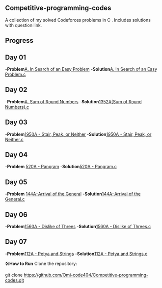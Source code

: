 ## Competitive-programming-codes
A collection of my solved Codeforces problems in C . Includes solutions with question link.

## Progress
## Day 01
-**Problem**[A. In Search of an Easy Problem](https://codeforces.com/contest/1030/problem/A)
-**Solution**[A. In Search of an Easy Problem.c](https://github.com/Omi-code404/Competitive-programming-codes/blob/main/Day01/Day02_A.In%20Search%20of%20an%20Easy%20problem.c) 
## Day 02
-**Problem**[A. Sum of Round Numbers](https://codeforces.com/problemset/problem/1352/A)
-**Solution**[1352A(Sum of Round Numbers).c](https://github.com/Omi-code404/Competitive-programming-codes/blob/main/Day02/1352A(Sum%20of%20Round%20Numbers).c)
## Day 03
-**Problem**[1950A - Stair, Peak, or Neither](https://codeforces.com/problemset/problem/1950/A)
-**Solution**[1950A - Stair, Peak, or Neither.c](https://github.com/Omi-code404/Competitive-programming-codes/blob/main/Day03/1950A%20-%20Stair%2C%20Peak%2C%20or%20Neither.c)
## Day 04
-**Problem** [520A - Pangram](https://codeforces.com/problemset/problem/520/A)
-**Solution**[520A - Pangram.c](https://github.com/Omi-code404/Competitive-programming-codes/blob/main/Day04/520A%20-%20Pangram.c)
## Day 05
-**Problem** [144A–Arrival of the General](https://codeforces.com/contest/144/problem/A)
-**Solution**[144A–Arrival of the General.c](https://github.com/Omi-code404/Competitive-programming-codes/blob/main/Day05/144A-Arrival%20of%20the%20General.c)
## Day 06
-**Problem**[1560A - Dislike of Threes](https://codeforces.com/problemset/problem/1560/A)
-**Solution**[1560A - Dislike of Threes.c](https://github.com/Omi-code404/Competitive-programming-codes/blob/main/Day06/1560A%20-%20Dislike%20of%20Threes.c)

## Day 07
-**Problem**[112A - Petya and Strings](https://codeforces.com/problemset/problem/112/A)
-**Solution**[112A - Petya and Strings.c](https://github.com/Omi-code404/Competitive-programming-codes/blob/main/Day07/112A%20-%20Petya%20and%20Strings.c)

🛠**How to Run**
Clone the repository:

git clone https://github.com/Omi-code404/Competitive-programming-codes.git
